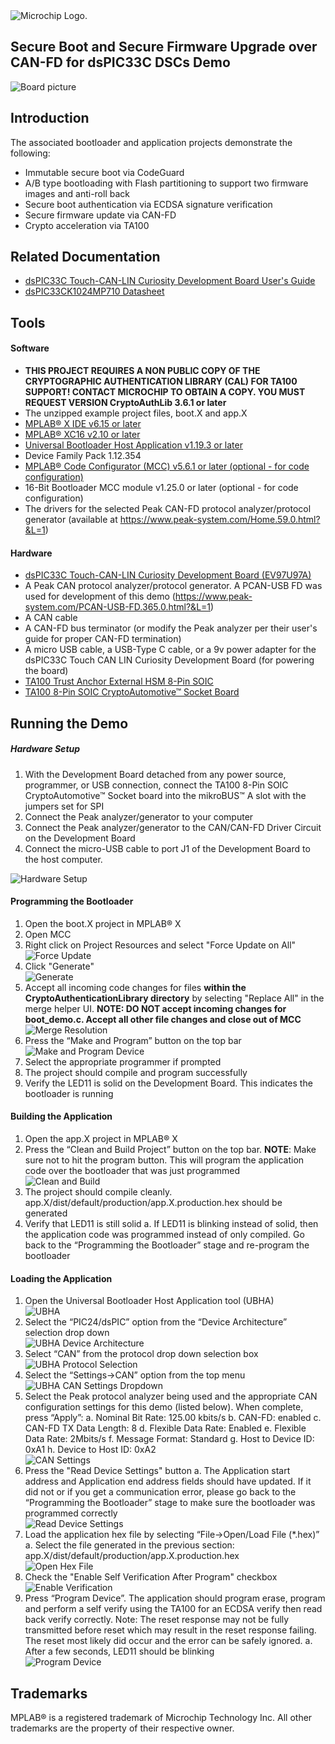 <picture>
    <source media="(prefers-color-scheme: dark)" srcset="../images/microchip_logo_white_red.png">
	<source media="(prefers-color-scheme: light)" srcset="../images/microchip_logo_black_red.png">
    <img alt="Microchip Logo." src="../images/microchip_logo_black_red.png">
</picture>

## Secure Boot and Secure Firmware Upgrade over CAN-FD for dsPIC33C DSCs Demo

![Board picture](./images/board.jpg)

## Introduction
The associated bootloader and application projects demonstrate the following: 
* Immutable secure boot via CodeGuard
* A/B type bootloading with Flash partitioning to support two firmware images and anti-roll back
* Secure boot authentication via ECDSA signature verification 
* Secure firmware update via CAN-FD
* Crypto acceleration via TA100

## Related Documentation
* [dsPIC33C Touch-CAN-LIN Curiosity Development Board User's Guide](https://www.microchip.com/en-us/development-tool/EV97U97A)
* [dsPIC33CK1024MP710 Datasheet](https://www.microchip.com/en-us/product/dsPIC33CK1024MP710) 

## Tools 

#### Software 
* **THIS PROJECT REQUIRES A NON PUBLIC COPY OF THE CRYPTOGRAPHIC AUTHENTICATION LIBRARY (CAL) FOR TA100 SUPPORT! CONTACT MICROCHIP TO OBTAIN A COPY. YOU MUST REQUEST VERSION CryptoAuthLib 3.6.1 or later**
* The unzipped example project files, boot.X and app.X
* [MPLAB® X IDE v6.15 or later](https://www.microchip.com/en-us/tools-resources/develop/mplab-x-ide)
* [MPLAB® XC16 v2.10 or later](https://www.microchip.com/en-us/tools-resources/develop/mplab-xc-compilers)
* [Universal Bootloader Host Application v1.19.3 or later](www.microchip.com/16-bit-bootloader) 
* Device Family Pack 1.12.354
* [MPLAB® Code Configurator (MCC) v5.6.1 or later (optional - for code configuration)](https://www.microchip.com/en-us/tools-resources/configure/mplab-code-configurator)
* 16-Bit Bootloader MCC module v1.25.0 or later (optional - for code configuration)
* The drivers for the selected Peak CAN-FD protocol analyzer/protocol generator (available at https://www.peak-system.com/Home.59.0.html?&L=1)


#### Hardware
* [dsPIC33C Touch-CAN-LIN Curiosity Development Board (EV97U97A)](https://www.microchip.com/en-us/development-tool/EV97U97A)
* A Peak CAN protocol analyzer/protocol generator. A PCAN-USB FD was used for development of this demo (https://www.peak-system.com/PCAN-USB-FD.365.0.html?&L=1)
* A CAN cable
* A CAN-FD bus terminator (or modify the Peak analyzer per their user's guide for proper CAN-FD termination)
* A micro USB cable, a USB-Type C cable, or a 9v power adapter for the dsPIC33C Touch CAN LIN Curiosity Development Board (for powering the board)
* [TA100 Trust Anchor External HSM 8-Pin SOIC](https://www.microchip.com/en-us/product/ta100)
* [TA100 8-Pin SOIC CryptoAutomotive™ Socket Board](https://www.microchip.com/en-us/development-tool/AC164167)

## Running the Demo

##### Hardware Setup
1. With the Development Board detached from any power source, programmer, or USB connection, connect the TA100 8-Pin SOIC CryptoAutomotive™ Socket board into the mikroBUS™ A slot with the jumpers set for SPI
2. Connect the Peak analyzer/generator to your computer
3. Connect the Peak analyzer/generator to the CAN/CAN-FD Driver Circuit on the Development Board
4. Connect the micro-USB cable to port J1 of the Development Board to the host computer.<br>

![Hardware Setup](./images/hardware_setup.png)

#### Programming the Bootloader
1. Open the boot.X project in MPLAB® X
2. Open MCC
3. Right click on Project Resources and select "Force Update on All"<br>
![Force Update](./images/MCC_Force_Update.png)
4. Click "Generate"<br>
![Generate](./images/MCC_Generate.png)
5. Accept all incoming code changes for files **within the CryptoAuthenticationLibrary directory** by selecting "Replace All" in the merge helper UI. **NOTE: DO NOT accept incoming changes for boot_demo.c. Accept all other file changes and close out of MCC**<br>
![Merge Resolution](./images/MCC_Merge_Resolution.PNG)
6. Press the “Make and Program” button on the top bar<br>
![Make and Program Device](./images/make_and_program.png)
7. Select the appropriate programmer if prompted
8. The project should compile and program successfully
9. Verify the LED11 is solid on the Development Board. This indicates the bootloader is running
    
#### Building the Application
1. Open the app.X project in MPLAB® X
2. Press the “Clean and Build Project” button on the top bar. **NOTE**: Make sure not to hit the program button. This will program the application code over the bootloader that was just programmed<br>
![Clean and Build](./images/clean_and_build.png)
3. The project should compile cleanly. app.X/dist/default/production/app.X.production.hex should be generated
4. Verify that LED11 is still solid
    a. If LED11 is blinking instead of solid, then the application code was programmed instead of only compiled. Go back to the “Programming the Bootloader” stage and re-program the bootloader

#### Loading the Application
1. Open the Universal Bootloader Host Application tool (UBHA)<br>
![UBHA](./images/UBHA_open.png)
2. Select the “PIC24/dsPIC” option from the “Device Architecture” selection drop down<br>
![UBHA Device Architecture](./images/UBHA_device_architecture.png)
3. Select “CAN” from the protocol drop down selection box<br>
![UBHA Protocol Selection](./images/UBHA_protocol.png)
4. Select the “Settings->CAN” option from the top menu<br>
![UBHA CAN Settings Dropdown](./images/UBHA_Settings_CAN_Dropdown.png)
5. Select the Peak protocol analyzer being used and the appropriate CAN configuration settings for this demo (listed below). When complete, press “Apply”: 
    a. Nominal Bit Rate: 125.00 kbits/s
    b. CAN-FD: enabled
    c. CAN-FD TX Data Length: 8
    d. Flexible Data Rate: Enabled 
    e. Flexible Data Rate: 2Mbits/s
    f. Message Format: Standard
    g. Host to Device ID: 0xA1
    h. Device to Host ID: 0xA2<br>
![CAN Settings](./images/UBHA_CAN_Settings.png)
6. Press the "Read Device Settings" button
    a. The Application start address and Application end address fields should have updated. If it did not or if you get a communication error, please go back to the “Programming the Bootloader” stage to make sure the bootloader was programmed correctly<br>
![Read Device Settings](./images/UBHA_Read_Device_Settings.png)
7. Load the application hex file by selecting “File->Open/Load File (*.hex)”
    a. Select the file generated in the previous section: app.X/dist/default/production/app.X.production.hex<br>
![Open Hex File](./images/UBHA_Open_Hex.png)
8. Check the "Enable Self Verification After Program" checkbox<br>
![Enable Verification](./images/UBHA_Enable_Verification.png)
9. Press “Program Device”. The application should program erase, program and perform a self verify using the TA100 for an ECDSA verify then read back verify correctly. Note: The reset response may not be fully transmitted before reset which may result in the reset response failing. The reset most likely did occur and the error can be safely ignored. 
    a. After a few seconds, LED11 should be blinking<br>
![Program Device](./images/UBHA_Program.png)

## Trademarks

MPLAB® is a registered trademark of Microchip Technology Inc. All other trademarks are the property of their respective owner.
